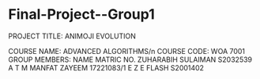 # Final-Project--Group1
PROJECT TITLE: ANIMOJI EVOLUTION

COURSE NAME: ADVANCED ALGORITHMS/n
COURSE CODE: WOA 7001
GROUP MEMBERS:
NAME	                MATRIC NO.
ZUHARABIH SULAIMAN	  S2032539
A T M MANFAT ZAYEEM	  17221083/1
E Z E FLASH	          S2001402
